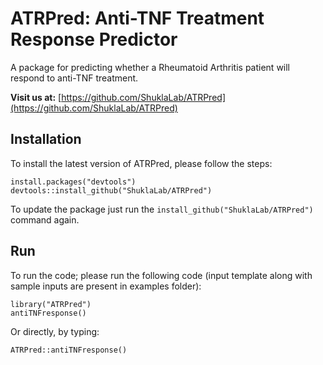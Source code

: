 # ATRPred: Anti-TNF Treatment Response Predictor

A package for predicting whether a Rheumatoid Arthritis patient will respond to anti-TNF treatment.

**Visit us at:** [https://github.com/ShuklaLab/ATRPred](https://github.com/ShuklaLab/ATRPred)

## Installation

To install the latest version of ATRPred, please follow the steps:

```
install.packages("devtools")
devtools::install_github("ShuklaLab/ATRPred")
```

To update the package just run the `install_github("ShuklaLab/ATRPred")` command again.

## Run

To run the code; please run the following code (input template along with sample inputs are present in examples folder):
```
library("ATRPred")
antiTNFresponse()
```

Or directly, by typing:

```
ATRPred::antiTNFresponse()
```
